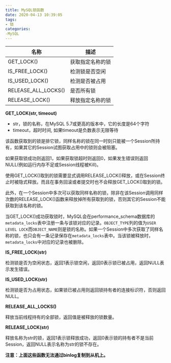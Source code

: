 ```yaml
---
title: MySQL锁函数
date: 2020-04-13 10:39:05
tags:
- 锁
categories:
-MySQL
---
```


| 名称                | 描述             |
| ------------------- | ---------------- |
| GET_LOCK()          | 获取指定名称的锁 |
| IS_FREE_LOCK()      | 检测锁是否空闲   |
| IS_USED_LOCK()      | 检测是否被占用   |
| RELEASE_ALL_LOCKS() | 是否所有锁       |
| RELEASE_LOCK()      | 释放指定名称的锁 |

**GET_LOCK(str, timeout)**

+ str，锁的名称，在MySQL 5.7或更高的版本中，它的长度是64个字符
+ timeout，超时时间, 如果timeout是负数表示无限等待

该函数获取到的锁是排它锁，同样名称的锁在同一时刻只能被一个Session所持有，如果其它的Session试图获取占用中的锁则会被阻塞。

如果获取锁成功则返回1，如果获取锁超时则返回0，如果发生错误则返回NULL(例如运行内存不足或Session线程被Kill)。

使用GET_LOCK()取到的锁需要显式调用RELEASE_LOCK()释放，或在Session终止时被隐式释放。而且在事务回滚或者提交时也不会释放GET_LOCK()取到的锁。

此外，在一个Session中多次可以获取同样名称的锁，除非在该Session调用同样次数的RELEASE_LOCK()函数来释放掉所有获取到的锁，否则其它的Session不能获取到该名称的锁。

当GET_LOCK()成功获取锁时，MySQL会在performance_schema数据库的`metadata_locks`表中注册一条与该锁对应的记录。`OBJECT_TYPE`列的值为`USER LEVEL LOCK`而`OBJECT_NAME`则是锁的名称。如果一个Session中多次获取了同样名称的锁，也只会有一条记录保存在`metadata_locks`表中。当该锁被释放时，`metadata_locks`中对应的记录也被删除。

<!--more-->

**IS_FREE_LOCK(str)**

检测锁是否为空闲状态，返回1表示锁空闲，返回0表示锁已被占用，返回NULL表示发生错误。

**IS_USED_LOCK(str)**

检测锁是否为占用状态，如果锁已被占用则返回锁持有者的连接标识符，否则返回NULL。

**RELEASE_ALL_LOCKS()**

释放当前线程持有的全部锁，返回值是被释放的锁数量。

**RELEASE_LOCK(str)**

释放名称为str的锁，返回1表示锁释放成功，返回0表示锁的持有者不是当前Session，返回NULL表示名称为str的锁不存在。

**注意：上面这些函数无法通过binlog复制到从机上。**

